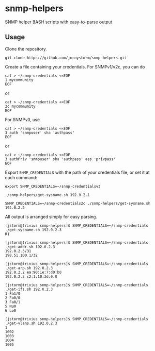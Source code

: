 snmp-helpers
=====

SNMP helper BASH scripts with easy-to-parse output

## Usage

Clone the repository.

    git clone https://github.com/jonnystorm/snmp-helpers.git
Create a file containing your credentials. For SNMPv1/v2c, you can do

    cat > ~/snmp-credentials <<EOF
    1 mycommunity
    EOF

or

    cat > ~/snmp-credentials <<EOF
    2c mycommunity
    EOF

For SNMPv3, use

    cat > ~/snmp-credentials <<EOF
    3 auth 'snmpuser' sha 'authpass'
    EOF

or

    cat > ~/snmp-credentials <<EOF
    3 authPriv 'snmpuser' sha 'authpass' aes 'privpass'
    EOF

Export `SNMP_CREDENTIALS` with the path of your credentials file, or set it at each command:

    export SNMP_CREDENTIALS=~/snmp-credentialsv3
    
    ./snmp-helpers/get-sysname.sh 192.0.2.1
    
    SNMP_CREDENTIALS=~/snmp-credentials2c ./snmp-helpers/get-sysname.sh 192.0.2.2

All output is arranged simply for easy parsing.

    [jstorm@trivius snmp-helpers]$ SNMP_CREDENTIALS=~/snmp-credentials ./get-sysname.sh 192.0.2.3
    R1

    [jstorm@trivius snmp-helpers]$ SNMP_CREDENTIALS=~/snmp-credentials ./get-addr.sh 192.0.2.3
    192.0.2.3/31
    198.51.100.1/32

    [jstorm@trivius snmp-helpers]$ SNMP_CREDENTIALS=~/snmp-credentials ./get-arp.sh 192.0.2.3
    192.0.2.2 ea:90:1e:7:d0:b0
    192.0.2.3 c2:1:10:3d:0:0

    [jstorm@trivius snmp-helpers]$ SNMP_CREDENTIALS=~/snmp-credentials ./get-ifs.sh 192.0.2.3
    1 Fa1/0
    2 Fa0/0
    3 Fa0/1
    5 Nu0
    6 Lo0

    [jstorm@trivius snmp-helpers]$ SNMP_CREDENTIALS=~/snmp-credentials ./get-vlans.sh 192.0.2.3
    1
    1002
    1003
    1004
    1005

